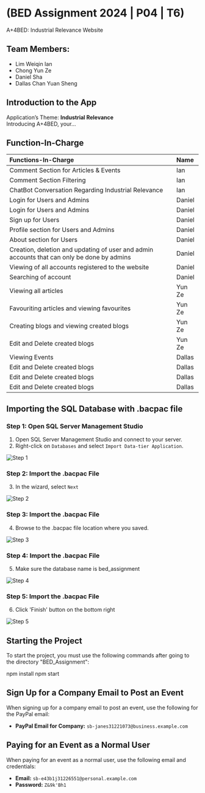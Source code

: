 # (BED Assignment 2024 | P04 | T6)
A+4BED: Industrial Relevance Website

## Team Members:
- Lim Weiqin Ian
- Chong Yun Ze
- Daniel Sha
- Dallas Chan Yuan Sheng 

## Introduction to the App
Application’s Theme: **Industrial Relevance** <br> 
Introducing A+4BED, your...


## Function-In-Charge

| Functions-In-Charge                                                       | Name     |
|:--------------------------------------------------------------------------|:---------|
| Comment Section for Articles & Events                                     | Ian      |
| Comment Section Filtering                                                 | Ian      |
| ChatBot Conversation Regarding Industrial Relevance                       | Ian      |
| Login for Users and Admins                                                | Daniel   |
| Login for Users and Admins                                                | Daniel   |
| Sign up for Users                                                         | Daniel   |
| Profile section for Users and Admins                                      | Daniel   |
| About section for Users                                                   | Daniel   |
| Creation, deletion and updating of user and admin accounts that can only be done by admins | Daniel |
| Viewing of all accounts registered to the website                         | Daniel   |
| Searching of account                                                      | Daniel   |
| Viewing all articles                                                      | Yun Ze   |
| Favouriting articles and viewing favourites                               | Yun Ze   |
| Creating blogs and viewing created blogs                                  | Yun Ze   |
| Edit and Delete created blogs                                             | Yun Ze   |
| Viewing Events                                                            | Dallas   |
| Edit and Delete created blogs                                             | Dallas   |
| Edit and Delete created blogs                                             | Dallas   |
| Edit and Delete created blogs                                             | Dallas   |

## Importing the SQL Database with .bacpac file

### Step 1: Open SQL Server Management Studio
1. Open SQL Server Management Studio and connect to your server.
2. Right-click on `Databases` and select `Import Data-tier Application`.

![Step 1](public/images/Step-2.png)

### Step 2: Import the .bacpac File
3. In the wizard, select `Next`

![Step 2](public/images/Step-3.png)

### Step 3: Import the .bacpac File
4. Browse to the .bacpac file location where you saved.

![Step 3](public/images/Step-4.png)

### Step 4: Import the .bacpac File
5. Make sure the database name is bed_assignment

![Step 4](public/images/Step-5.png)

### Step 5: Import the .bacpac File
6. Click 'Finish' button on the bottom right

![Step 5](public/images/Step-6.png)

## Starting the Project
To start the project, you must use the following commands after going to the directory "BED_Assignment":

npm install
npm start

## Sign Up for a Company Email to Post an Event
When signing up for a company email to post an event, use the following for the PayPal email:
- **PayPal Email for Company:** `sb-janes31221073@business.example.com`

## Paying for an Event as a Normal User
When paying for an event as a normal user, use the following email and credentials:
- **Email:** `sb-e43b1j31226551@personal.example.com`
- **Password:** `Z&9k'Bh1`






